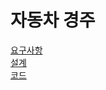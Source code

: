 # 자동차 경주

[요구사항](../java-racingcar-6/README.md)  
[설계](../java-racingcar-6/docs/README.md)  
[코드](../java-racingcar-6/)
